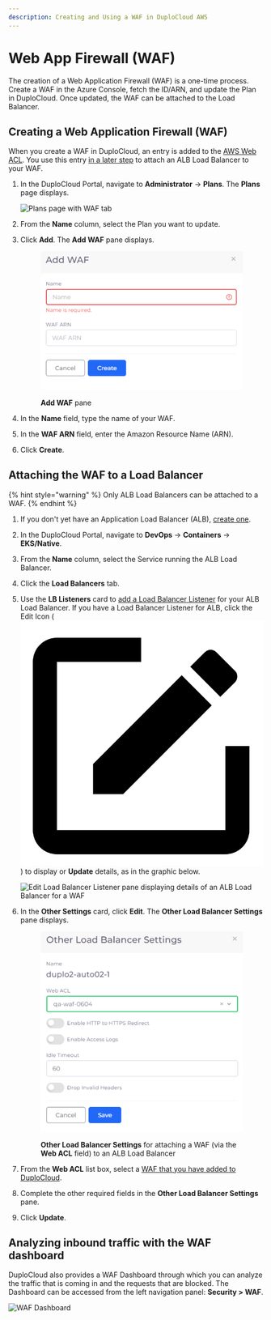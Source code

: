 ```yaml
---
description: Creating and Using a WAF in DuploCloud AWS
---
```


# Web App Firewall (WAF)

The creation of a Web Application Firewall (WAF) is a one-time process. Create a WAF in the Azure Console, fetch the ID/ARN, and update the Plan in DuploCloud. Once updated, the WAF can be attached to the Load Balancer.&#x20;

## Creating a Web Application Firewall (WAF)

When you create a WAF in DuploCloud, an entry is added to the [AWS Web ACL](https://docs.aws.amazon.com/waf/latest/developerguide/web-acl.html). You use this entry [in a later step](web-application-firewall-waf.md#attaching-the-waf-to-a-load-balancer) to attach an ALB Load Balancer to your WAF.

1.  In the DuploCloud Portal, navigate to **Administrator** -> **Plans**. The **Plans** page displays.

    ![Plans page with WAF tab](https://duplocloud.com/wp-content/uploads/2021/11/plan-waf.png)
2. From the **Name** column, select the Plan you want to update.
3.  Click **Add**. The **Add WAF** pane displays.

    <figure><img src="../../.gitbook/assets/Azure_WAF.png" alt=""><figcaption><p><strong>Add WAF</strong> pane</p></figcaption></figure>
4. In the **Name** field, type the name of your WAF.
5. In the **WAF ARN** field, enter the Amazon Resource Name (ARN).
6. Click **Create**.

## Attaching the WAF to a Load Balancer

{% hint style="warning" %}
Only ALB Load Balancers can be attached to a WAF.
{% endhint %}

1. If you don't yet have an Application Load Balancer (ALB), [create one](load-balancers.md#adding-a-load-balancer).
2. In the DuploCloud Portal, navigate to **DevOps** -> **Containers** -> **EKS/Native**.
3. From the **Name** column, select the Service running the ALB Load Balancer.
4. Click the **Load Balancers** tab.
5.  Use the **LB Listeners** card to [add a Load Balancer Listener](load-balancers.md#adding-a-load-balancer-listener) for your ALB Load Balancer. If you have a Load Balancer Listener for ALB, click the Edit Icon ( <img src="../../.gitbook/assets/image (2).png" alt="" data-size="line">) to display or **Update** details, as in the graphic below.

    ![Edit Load Balancer Listener pane displaying details of an ALB Load Balancer for a WAF](../../.gitbook/assets/AWS\_ALB\_LBL\_HTTP.png)
6.  In the **Other Settings** card, click **Edit**. The **Other Load Balancer Settings** pane displays.

    <figure><img src="../../.gitbook/assets/AWS_LB_WAF_Attach.png" alt=""><figcaption><p><strong>Other Load Balancer Settings</strong> for attaching a WAF (via the <strong>Web ACL</strong> field) to an ALB Load Balancer</p></figcaption></figure>
7. From the **Web ACL** list box, select a [WAF that you have added to DuploCloud](web-application-firewall-waf.md#creating-a-web-application-firewall-waf).&#x20;
8. Complete the other required fields in the **Other Load Balancer Settings** pane.
9. Click **Update**.

## Analyzing inbound traffic with the WAF dashboard <a href="#1-toc-title" id="1-toc-title"></a>

DuploCloud also provides a WAF Dashboard through which you can analyze the traffic that is coming in and the requests that are blocked. The Dashboard can be accessed from the left navigation panel: **Security > WAF**.

![WAF Dashboard](<../../.gitbook/assets/waf (1).png>)
